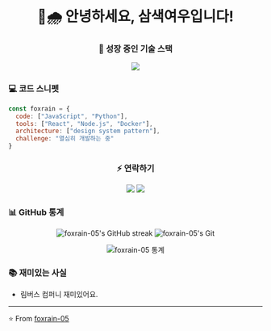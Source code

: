 <h1 align="center">🦊🌧️ 안녕하세요, 삼색여우입니다! </h1>

<h3 align="center">🌱 성장 중인 기술 스택</h3>
<p align="center">
  <img src="https://skillicons.dev/icons?i=js,py,react,nodejs,docker,c,css,discordjs,vscode" />
</p>

### 💻 코드 스니펫
```javascript
const foxrain = {
  code: ["JavaScript", "Python"],
  tools: ["React", "Node.js", "Docker"],
  architecture: ["design system pattern"],
  challenge: "열심히 개발하는 중"
}
```

<h3 align="center">⚡ 연락하기</h3>
<p align="center">  
  <a href="mailto:1skakaodowx@gmail.com"><img src="https://img.shields.io/badge/Email-D14836?style=for-the-badge&logo=gmail&logoColor=white"/></a>
  <a href="https://dead-lock.tistory.com/"><img src="https://img.shields.io/badge/Tistory-000000?style=for-the-badge&logo=tistory&logoColor=white"/></a>
</p>

### 📊 GitHub 통계
<p align="center">
  <img src="https://github-readme-streak-stats.herokuapp.com/?user=foxrain-05&theme=compact" alt="foxrain-05's GitHub streak" />
  <img src="https://github-readme-stats.vercel.app/api?username=foxrain-05&show_icons=true&theme=compact" alt="foxrain-05's Git" />
</p>
<p align="center">
    <img src="https://github-readme-stats.vercel.app/api/top-langs/?username=anuraghazra&layout=compact&theme=compact" alt="foxrain-05 통계">
</p>

### 📚 재미있는 사실
- 림버스 컴퍼니 재미있어요.

---

⭐️ From [foxrain-05](https://github.com/foxrain-05)
